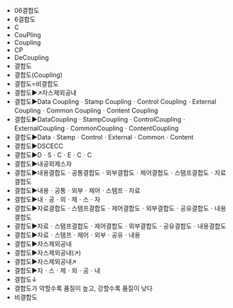 ﻿- 06결합도
- 6결합도
- C
- CouPling
- Coupling
- CP
- DeCoupling
- 결합도
- 결합도(Coupling)
- 결합도=비결합도
- 결합도▶️↗자스제외공내
- 결합도▶️Data CouplingㆍStamp CouplingㆍControl CouplingㆍExternal CouplingㆍCommon CouplingㆍContent Coupling
- 결합도▶️DataCouplingㆍStampCouplingㆍControlCouplingㆍExternalCouplingㆍCommonCouplingㆍContentCoupling
- 결합도▶️DataㆍStampㆍControlㆍExternalㆍCommonㆍContent
- 결합도▶️DSCECC
- 결합도▶️DㆍSㆍCㆍEㆍCㆍC
- 결합도▶️내공외제스자
- 결합도▶️내용결합도ㆍ공통결합도ㆍ외부결합도ㆍ제어결합도ㆍ스탬프결합도ㆍ자료결합도
- 결합도▶️내용ㆍ공통ㆍ외부ㆍ제어ㆍ스탬프ㆍ자료
- 결합도▶️내ㆍ공ㆍ외ㆍ제ㆍ스ㆍ자
- 결합도▶️자료결합도ㆍ스탬프결합도ㆍ제어결합도ㆍ외부결합도ㆍ공유결합도ㆍ내용결합도
- 결합도▶️자료ㆍ스탬프결합도ㆍ제어결합도ㆍ외부결합도ㆍ공유결합도ㆍ내용결합도
- 결합도▶️자료ㆍ스탬프ㆍ제어ㆍ외부ㆍ공유ㆍ내용
- 결합도▶️자스제외공내
- 결합도▶️자스제외공내(↗)
- 결합도▶️자스제외공내↗
- 결합도▶️자ㆍ스ㆍ제ㆍ외ㆍ공ㆍ내
- 결합도↓
- 결합도가 약할수록 품질이 높고, 강할수록 품질이 낮다
- 비결합도
